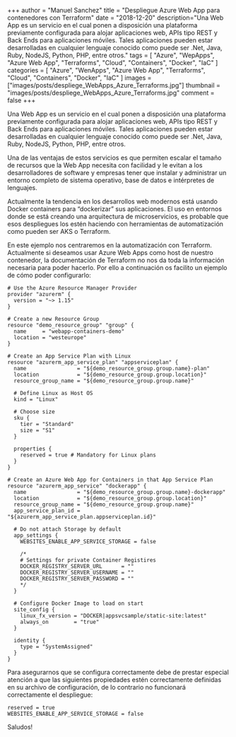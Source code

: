 +++
author = "Manuel Sanchez"
title = "Despliegue Azure Web App para contenedores con Terraform"
date = "2018-12-20"
description="Una Web App es un servicio en el cual ponen a disposición una plataforma previamente configurada para alojar aplicaciones web, APIs tipo REST y Back Ends para aplicaciones móviles. Tales aplicaciones pueden estar desarrolladas en cualquier lenguaje conocido como puede ser .Net, Java, Ruby, NodeJS, Python, PHP, entre otros."
tags = [
    "Azure", "WepApps", "Azure Web App", "Terraforms", "Cloud", "Containers", "Docker", "IaC"
]
categories = [
    "Azure", "WenApps", "Azure Web App", "Terraforms", "Cloud", "Containers", "Docker", "IaC"
]
images  = ["images/posts/despliege_WebApps_Azure_Terraforms.jpg"]
thumbnail  = "images/posts/despliege_WebApps_Azure_Terraforms.jpg"
comment = false
+++

Una Web App es un servicio en el cual ponen a disposición una plataforma previamente configurada para alojar aplicaciones web, APIs tipo REST y Back Ends para aplicaciones móviles. Tales aplicaciones pueden estar desarrolladas en cualquier lenguaje conocido como puede ser .Net, Java, Ruby, NodeJS, Python, PHP, entre otros.

Una de las ventajas de estos servicios es que permiten escalar el tamaño de recursos que la Web App necesita con facilidad y le evitan a los desarrolladores de software y empresas tener que instalar y administrar un entorno completo de sistema operativo, base de datos e intérpretes de lenguajes.

Actualmente la tendencia en los desarrollos web modernos está usando Docker containers para “dockerizar” sus aplicaciones. El uso en entornos donde se está creando una arquitectura de microservicios, es probable que esos despliegues los estén haciendo con herramientas de automatización como pueden ser AKS o Terraform.

En este ejemplo nos centraremos en la automatización con Terraform. Actualmente si deseamos usar Azure Web Apps como host de nuestro contenedor, la documentación de Terraform no nos da toda la información necesaria para poder hacerlo. Por ello a continuación os facilito un ejemplo de cómo poder configurarlo:

~~~
# Use the Azure Resource Manager Provider
provider "azurerm" {
  version = "~> 1.15"
}

# Create a new Resource Group
resource "demo_resource_group" "group" {
  name     = "webapp-containers-demo"
  location = "westeurope"
}

# Create an App Service Plan with Linux
resource "azurerm_app_service_plan" "appserviceplan" {
  name                = "${demo_resource_group.group.name}-plan"
  location            = "${demo_resource_group.group.location}"
  resource_group_name = "${demo_resource_group.group.name}"

  # Define Linux as Host OS
  kind = "Linux"

  # Choose size
  sku {
    tier = "Standard"
    size = "S1"
  }

  properties {
    reserved = true # Mandatory for Linux plans
  }
}

# Create an Azure Web App for Containers in that App Service Plan
resource "azurerm_app_service" "dockerapp" {
  name                = "${demo_resource_group.group.name}-dockerapp"
  location            = "${demo_resource_group.group.location}"
  resource_group_name = "${demo_resource_group.group.name}"
  app_service_plan_id = "${azurerm_app_service_plan.appserviceplan.id}"

  # Do not attach Storage by default
  app_settings {
    WEBSITES_ENABLE_APP_SERVICE_STORAGE = false

    /*
    # Settings for private Container Registires  
    DOCKER_REGISTRY_SERVER_URL      = ""
    DOCKER_REGISTRY_SERVER_USERNAME = ""
    DOCKER_REGISTRY_SERVER_PASSWORD = ""
    */
  }

  # Configure Docker Image to load on start
  site_config {
    linux_fx_version = "DOCKER|appsvcsample/static-site:latest"
    always_on        = "true"
  }

  identity {
    type = "SystemAssigned"
  }
}
~~~

Para asegurarnos que se configura correctamente debe de prestar especial atención a que las siguientes propiedades estén correctamente definidas en su archivo de configuración, de lo contrario no funcionará correctamente el despliegue:

~~~
reserved = true
WEBSITES_ENABLE_APP_SERVICE_STORAGE = false
~~~

Saludos!